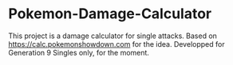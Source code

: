 # Pokemon-Damage-Calculator

This project is a damage calculator for single attacks.
Based on https://calc.pokemonshowdown.com for the idea. Developped for Generation 9 Singles only, for the moment.
